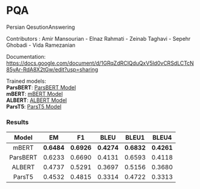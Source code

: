 # PQA
Persian QesutionAnswering

Contributors : Amir Mansourian - Elnaz Rahmati - Zeinab Taghavi - Sepehr Ghobadi - Vida Ramezanian

Documentation: https://docs.google.com/document/d/1GRqZdRClQduQxV5ld0vCRSdLCTcN85yAr-RdA8X2tGw/edit?usp=sharing

Trained models: 
<br/>
**ParsBERT**: [ParsBERT Model](https://drive.google.com/drive/folders/10j3KSd0zu4eM94yNKH7B-4grd5PhkeT_?usp=sharing)
<br/>
**mBERT**: [mBERT Model](https://drive.google.com/drive/folders/1Pk4U5XfXuT0zgLPCnxdZN-h4fDA_qzro?usp=sharing)
<br/>
**ALBERT**: [ALBERT Model](https://drive.google.com/drive/folders/1BXE0RxNww5aj5BvtniDy_aY6CGXdh7eS?usp=sharing)
<br/>
**ParsT5**:  [ParsT5 Model](https://drive.google.com/drive/folders/1iKHu4Wr8_5MNysVfBd8PhROzANSQyBOm?usp=sharing)



### Results

|   Model  |  EM  | F1 | BLEU | BLEU1 | BLEU4 | 
|:----------:|:---------:|:------------:|:------------:|:------------:|:------------:|
| mBERT | **0.6484** |    **0.6926**   | **0.4274**  | **0.6832**  |**0.4261**   | 
| ParsBERT | 0.6233 |    0.6690  | 0.4131  | 0.6593  |0.4118   | 
| ALBERT | 0.4737 |     0.5291     |       0.3697     |      0.5156    |      0.3680    | 
| ParsT5 | 0.4532 |    0.4815   | 0.3314    | 0.4722    | 0.3313     | 

